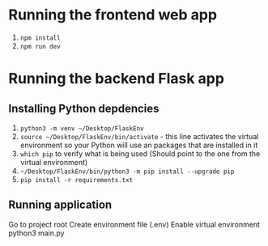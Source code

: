 # Running the frontend web app

1. ```npm install```
2. ```npm run dev```

# Running the backend Flask app

## Installing Python depdencies

1. ```python3 -m venv ~/Desktop/FlaskEnv```
2. ```source ~/Desktop/FlaskEnv/bin/activate``` - this line activates the virtual environment so your Python will use an packages that are installed in it
3. ```which pip``` to verify what is being used (Should point to the one from the virtual environment)
4. ```~/Desktop/FlaskEnv/bin/python3 -m pip install --upgrade pip```
5. ```pip install -r requirements.txt```

## Running application

Go to project root
Create environment file (.env)
Enable virtual environment
python3 main.py